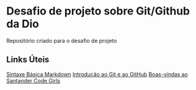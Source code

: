 # Desafio de projeto sobre Git/Github da Dio
Repositório criado para o desafio de projeto
## Links Úteis
[Sintaxe Básica Markdown](http:markdownguide.org/basic-syntax/)
[Introdução ao Git e ao GitHub](https://web.dio.me/course/introducao-ao-git-e-ao-github/learning/75b9fe49-6ed4-4480-83a7-7e37fc356aa9?back=/track/santander-code-girls&tab=undefined&moduleId=undefined)
[Boas-vindas ao Santander Code Girls]([http:markdownguide.org/basic-syntax/](https://web.dio.me/course/boas-vindas-ao-santander-code-girls/learning/4d12fd61-7ccc-45c7-90db-cf3f201fbd45?back=/track/santander-code-girls&tab=undefined&moduleId=undefined))
